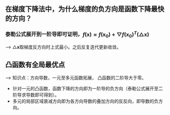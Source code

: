 ## 在梯度下降法中，为什么梯度的负方向是函数下降最快的方向？

### 泰勒公式展开到一阶导即可证明，$f(\mathbf{x}) \approx f(\mathbf{x_{0}}) + \bigtriangledown f(\mathbf{x_{0}})^{T}(\bigtriangleup \mathbf{x})$

--> $\bigtriangleup \mathbf{x}$取梯度反方向时上式最小。之后反复迭代更新收敛。

## 凸函数有全局最优点
--> 知识点：方向导数，一元至多元函数拓展， 凸函数的二阶导大于零。
* 针对一元的凸函数，函数下降的方向即为一阶导的负方向（泰勒公式展开至二阶导求导数即可得到）。
* 多元的局部区域衰减方向即为各方向导数的叠加方向的反反向，即导数的负方向。
